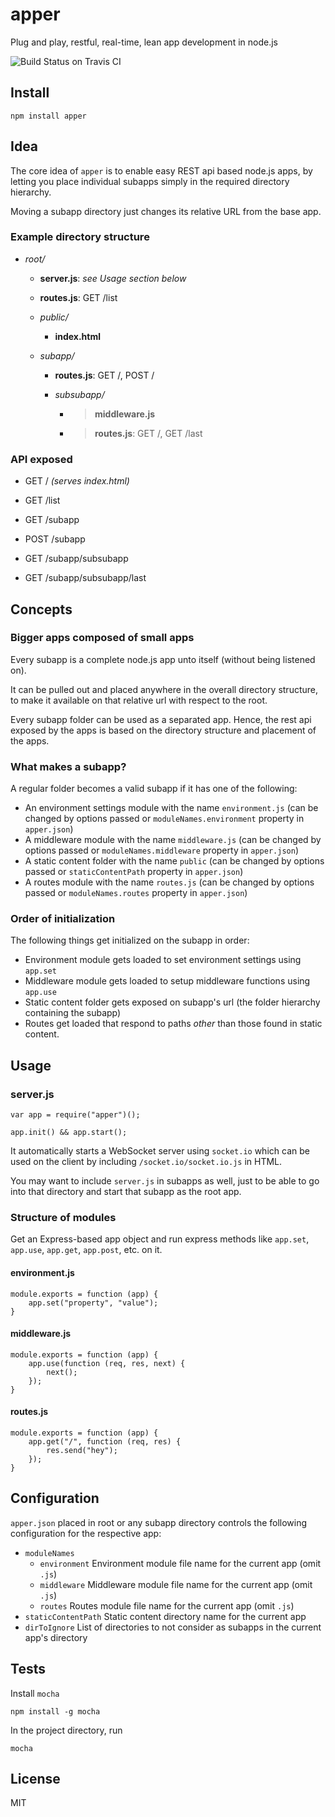 apper
=====

Plug and play, restful, real-time, lean app development in node.js

![Build Status on Travis CI](https://api.travis-ci.org/anupbishnoi/apper.png "https://travis-ci.org/anupbishnoi/apper")

Install
-------

`npm install apper`


Idea
----

The core idea of `apper` is to enable easy REST api based node.js apps, by
letting you place individual subapps simply in the required directory hierarchy.

Moving a subapp directory just changes its relative URL from the base app.


### Example directory structure

  - *root/*
    - **server.js**: *see _Usage_ section below*
    - **routes.js**: GET /list
    - *public/*
      - **index.html**

    - *subapp/*
      - **routes.js**: GET /, POST /

      - *subsubapp/*
        - > **middleware.js**
        - > **routes.js**: GET /, GET /last


### API exposed

* GET  /        _(serves index.html)_
* GET  /list

* GET  /subapp
* POST /subapp

* GET  /subapp/subsubapp
* GET  /subapp/subsubapp/last


Concepts
---------


### Bigger apps composed of small apps

Every subapp is a complete node.js app unto itself (without being listened on).

It can be pulled out and placed anywhere in the overall directory structure,
to make it available on that relative url with respect to the root.

Every subapp folder can be used as a separated app.
Hence, the rest api exposed by the apps is based on the directory structure and 
placement of the apps.


### What makes a subapp?

A regular folder becomes a valid subapp if it has one of the following:

* An environment settings module with the name `environment.js`
  (can be changed by options passed or `moduleNames.environment` property in `apper.json`)
* A middleware module with the name `middleware.js`
  (can be changed by options passed or `moduleNames.middleware` property in `apper.json`)
* A static content folder with the name `public`
  (can be changed by options passed or `staticContentPath` property in `apper.json`)
* A routes module with the name `routes.js`
  (can be changed by options passed or `moduleNames.routes` property in `apper.json`)


### Order of initialization

The following things get initialized on the subapp in order:

* Environment module gets loaded to set environment settings using `app.set` 
* Middleware module gets loaded to setup middleware functions using `app.use`
* Static content folder gets exposed on subapp's url
  (the folder hierarchy containing the subapp)
* Routes get loaded that respond to paths _other_ than those found in static
  content.


Usage
-----

### server.js

    var app = require("apper")();

    app.init() && app.start();

It automatically starts a WebSocket server using `socket.io`
which can be used on the client by including `/socket.io/socket.io.js` in HTML.

You may want to include `server.js` in subapps as well, just to be able to go
into that directory and start that subapp as the root app.


### Structure of modules

Get an Express-based app object and run express methods like 
`app.set`, `app.use`, `app.get`, `app.post`, etc. on it.

#### environment.js

    module.exports = function (app) {
        app.set("property", "value");
    }

#### middleware.js

    module.exports = function (app) {
        app.use(function (req, res, next) {
            next();
        });
    }

#### routes.js

    module.exports = function (app) {
        app.get("/", function (req, res) {
            res.send("hey");
        });
    }


Configuration
-------------

`apper.json` placed in root or any subapp directory controls the following
configuration for the respective app:
* `moduleNames`
  * `environment`
    Environment module file name for the current app (omit `.js`)
  * `middleware`
    Middleware module file name for the current app (omit `.js`)
  * `routes`
    Routes module file name for the current app (omit `.js`)
* `staticContentPath`
  Static content directory name for the current app
* `dirToIgnore`
  List of directories to not consider as subapps in the current app's directory


Tests
-----

Install `mocha`

    npm install -g mocha

In the project directory, run

    mocha


License
-------

MIT







